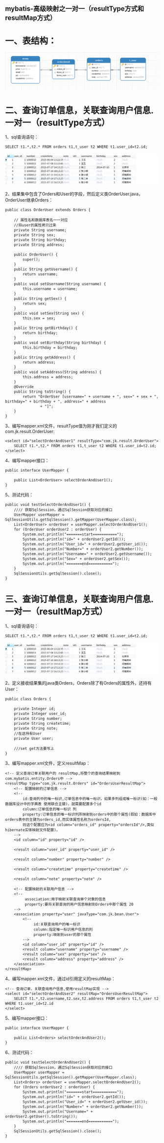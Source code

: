 mybatis-高级映射之一对一（resultType方式和resultMap方式）
---

一、表结构：
===
![image](https://github.com/jiekekeji/MStudyMybatis/blob/master/demo007/preview/demo007-1.png)

二、查询订单信息，关联查询用户信息.一对一（resultType方式）
===
1、sql查询语句：
```
SELECT t1.*,t2.* FROM orders t1,t_user t2 WHERE t1.user_id=t2.id;
```
![image](https://github.com/jiekekeji/MStudyMybatis/blob/master/demo007/preview/demo007-2.png)

2、结果集中包含了Orders和User的字段，然后定义类OrderUser.java，OrderUser继承Orders：
```
public class OrderUser extends Orders {

	// 属性名和数据库表名一一对应
	//将user的属性拷贝过来
	private String username;
	private String sex;
	private String birthday;
	private String address;

	public OrderUser() {
		super();
	}
	public String getUsername() {
		return username;
	}
	public void setUsername(String username) {
		this.username = username;
	}
	public String getSex() {
		return sex;
	}
	public void setSex(String sex) {
		this.sex = sex;
	}
	public String getBirthday() {
		return birthday;
	}
	public void setBirthday(String birthday) {
		this.birthday = birthday;
	}
	public String getAddress() {
		return address;
	}
	public void setAddress(String address) {
		this.address = address;
	}
	@Override
	public String toString() {
		return "OrderUser [username=" + username + ", sex=" + sex + ", birthday=" + birthday + ", address=" + address
				+ "]";
	}
}
```
3、编写mapper.xml文件，resultType值为刚才我们定义的com.jk.result.OrderUser:
```
<select id="selectOrderAndUser1" resultType="com.jk.result.OrderUser">
    SELECT t1.*,t2.* FROM orders t1,t_user t2 WHERE t1.user_id=t2.id;
</select>
```
4、编写mapper接口：
```
public interface UserMapper {

	public List<OrderUser> selectOrderAndUser1();
}
```
5、测试代码：
```
public void testSelectOrderAndUser1() {
    //// 获取SqlSession，通过SqlSession获取对应的接口
    UserMapper userMapper = SqlSessionUtils.getSqlSession().getMapper(UserMapper.class);
    List<OrderUser> orderUser = userMapper.selectOrderAndUser1();
    for (OrderUser orderUser2 : orderUser) {
        System.out.println("=======start===========");
        System.out.println("id=" + orderUser2.getId());
        System.out.println("User_id=" + orderUser2.getUser_id());
        System.out.println("Number=" + orderUser2.getNumber());
        System.out.println("Username=" + orderUser2.getUsername());
        System.out.println("Sex=" + orderUser2.getSex());
        System.out.println("=======end===========");
    }
    SqlSessionUtils.getSqlSession().close();
}
```

三、查询订单信息，关联查询用户信息.一对一（resultMap方式）
===
1、sql查询语句：
```
SELECT t1.*,t2.* FROM orders t1,t_user t2 WHERE t1.user_id=t2.id;
```
![image](https://github.com/jiekekeji/MStudyMybatis/blob/master/demo007/preview/demo007-2.png)

2、定义接收结果集的java类Orders，Orders除了有Orders的属性外，还持有User：
```
public class Orders {

	private Integer id;
	private Integer user_id;
	private String number;
	private String createtime;
	private String note;
	//在这持有User
	private User user;
	
	///set get方法要写上
}
```
3、编写mapper.xml文件，定义resultMap：
```
<!-- 定义查询订单关联用户的 resultMap,将整个的查询结果映射到com.mybatis.entity.Orders中 -->
<resultMap type="com.jk.result.Orders" id="OrdersUserResultMap">
    <!-- 配置映射的订单信息 -->
    <!-- 
        id:查询列中的唯一标识,订单信息中的唯一标识，如果多列组成唯一标识(如：一般数据库设计中的字典表 使用联合主键)，就需要配置多个id 
        column:订单信息的唯一标识 列 
        property:订单信息的唯一标识列所映射到orders中的那个属性(假如：数据库中orders表中的主键为orders_id,而实体属性名称为ordersId, 
        则这个配置应为<id column="orders_id" property="ordersId"/>,类似hibernate实体映射文件配置)。
    -->
    <id column="id" property="id" />
    
    <result column="user_id" property="user_id" />
    
    <result column="number" property="number" />
    
    <result column="createtime" property="createtime" />

    <result column="note" property="note" />

    <!-- 配置映射的关联用户信息 -->
    <!--
         association:用于映射关联查询单个对象的信息 
         property:要将关联查询的用户信息映射到Orders中那个属性 20
    -->
    <association property="user" javaType="com.jk.bean.User">
        <!-- 
             id:关联查询用户的唯一标识 
             column:指定唯一标识用户信息的列 
             property:映射到user的那个属性 
        -->
        <id column="user_id" property="id" />
        <result column="username" property="username" />
        <result column="sex" property="sex" />
        <result column="address" property="address" />
    </association>
</resultMap>
```
4、编写mapper.xml文件，通过id引用定义的resultMap：
```
<!-- 查询订单，关联查询用户信息,使用resultMap实现 -->
<select id="selectOrderAndUser2" resultMap="OrdersUserResultMap">
    SELECT t1.*,t2.username,t2.sex,t2.address FROM orders t1,t_user t2 WHERE t1.user_id=t2.id
</select>
```
5、编写mapper接口：
```
public interface UserMapper {

	public List<Orders> selectOrderAndUser2();
}
```
6、测试代码：
```
public void testSelectOrderAndUser2() {
    //// 获取SqlSession，通过SqlSession获取对应的接口
    UserMapper userMapper = SqlSessionUtils.getSqlSession().getMapper(UserMapper.class);
    List<Orders> orderUser = userMapper.selectOrderAndUser2();
    for (Orders orderUser2 : orderUser) {
        System.out.println("=======start===========");
        System.out.println("id=" + orderUser2.getId());
        System.out.println("User_id=" + orderUser2.getUser_id());
        System.out.println("Number=" + orderUser2.getNumber());
        System.out.println("Username=" + orderUser2.getUser().toString());
        System.out.println("=======end===========");
    }
    SqlSessionUtils.getSqlSession().close();
}
```